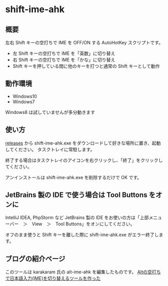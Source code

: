 # shift-ime-ahk

## 概要

左右 Shift キーの空打ちで IME を OFF/ON する AutoHotKey スクリプトです。

* 左 Shift キーの空打ちで IME を「英数」に切り替え
* 右 Shift キーの空打ちで IME を「かな」に切り替え
* Shift キーを押している間に他のキーを打つと通常の Shift キーとして動作

## 動作環境

* Windows10
* Windows7

Windows8 は試していませんが多分動きます

## 使い方

[releases](https://github.com/AndroPlus-org/shift-ime-ahk/releases) から shift-ime-ahk.exe をダウンロードして好きな場所に置き、起動してください。 タスクトレイに常駐します。

終了する場合はタスクトレイのアイコンを右クリックし、「終了」をクリックしてください。

アンインストールは shift-ime-ahk.exe を削除するだけで OK です。

## JetBrains 製の IDE で使う場合は Tool Buttons をオンに

IntelliJ IDEA, PhpStorm など JetBrains 製の IDE をお使いの方は「上部メニューバー　＞　View　＞　Tool Buttons」をオンにしてください。

オフのまま使うと Shift キーを離した際に shift-ime-ahk.exe がエラー終了します。

## ブログの紹介ページ

このツールは karakaram 氏の alt-ime-ahk を編集したものです。
[Altの空打ちで日本語入力(IME)を切り替えるツールを作った](http://www.karakaram.com/alt-ime-on-off)
